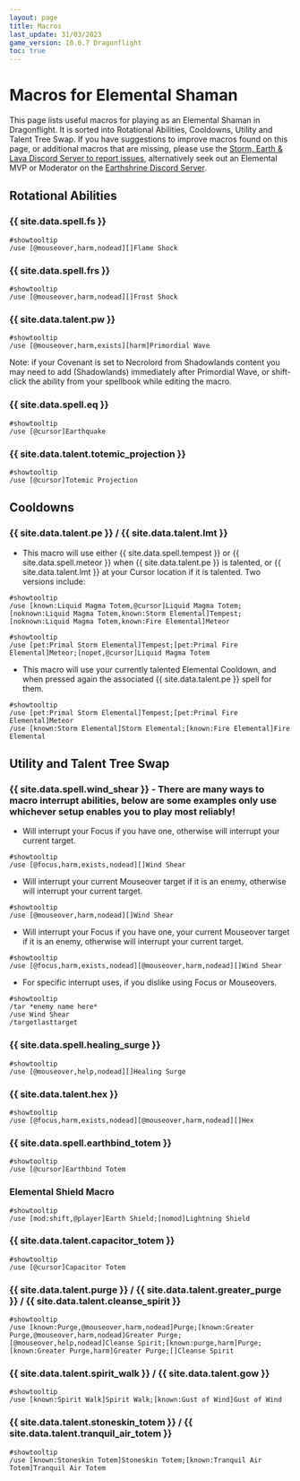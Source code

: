 ```yaml
---
layout: page
title: Macros
last_update: 31/03/2023 
game_version: 10.0.7 Dragonflight
toc: true
---
```


# Macros for Elemental Shaman

This page lists useful macros for playing as an Elemental Shaman in Dragonflight. It is sorted into Rotational Abilities, Cooldowns, Utility and Talent Tree Swap.
If you have suggestions to improve macros found on this page, or additional macros that are missing, please use the [Storm, Earth & Lava Discord Server to report issues](https://discord.gg/y5dUf3PWrU), alternatively seek out an Elemental MVP or Moderator on the [Earthshrine Discord Server](https://discord.gg/pGkPDzh7rP).

## Rotational Abilities

### {{ site.data.spell.fs }}
```
#showtooltip 
/use [@mouseover,harm,nodead][]Flame Shock
```

### {{ site.data.spell.frs }}
```
#showtooltip 
/use [@mouseover,harm,nodead][]Frost Shock
```

### {{ site.data.talent.pw }}
```
#showtooltip
/use [@mouseover,harm,exists][harm]Primordial Wave
```
Note: if your Covenant is set to Necrolord from Shadowlands content you may need to add (Shadowlands) immediately after Primordial Wave, or shift-click the ability from your spellbook while editing the macro.

### {{ site.data.spell.eq }}
```
#showtooltip
/use [@cursor]Earthquake
```

### {{ site.data.talent.totemic_projection }}
```
#showtooltip
/use [@cursor]Totemic Projection
```

## Cooldowns

### {{ site.data.talent.pe }} / {{ site.data.talent.lmt }}
- This macro will use either {{ site.data.spell.tempest }} or {{ site.data.spell.meteor }} when {{ site.data.talent.pe }} is talented, or {{ site.data.talent.lmt }} at your Cursor location if it is talented. Two versions include:
```
#showtooltip
/use [known:Liquid Magma Totem,@cursor]Liquid Magma Totem;[noknown:Liquid Magma Totem,known:Storm Elemental]Tempest;[noknown:Liquid Magma Totem,known:Fire Elemental]Meteor
```
```
#showtooltip
/use [pet:Primal Storm Elemental]Tempest;[pet:Primal Fire Elemental]Meteor;[nopet,@cursor]Liquid Magma Totem
```

- This macro will use your currently talented Elemental Cooldown, and when pressed again the associated {{ site.data.talent.pe }} spell for them.
```
#showtooltip
/use [pet:Primal Storm Elemental]Tempest;[pet:Primal Fire Elemental]Meteor
/use [known:Storm Elemental]Storm Elemental;[known:Fire Elemental]Fire Elemental
```

## Utility and Talent Tree Swap

### {{ site.data.spell.wind_shear }} - There are many ways to macro interrupt abilities, below are some examples only use whichever setup enables you to play most reliably!

- Will interrupt your Focus if you have one, otherwise will interrupt your current target. 
```
#showtooltip
/use [@focus,harm,exists,nodead][]Wind Shear
```
- Will interrupt your current Mouseover target if it is an enemy, otherwise will interrupt your current target. 
```
#showtooltip
/use [@mouseover,harm,nodead][]Wind Shear
```
- Will interrupt your Focus if you have one, your current Mouseover target if it is an enemy, otherwise will interrupt your current target. 
```
#showtooltip
/use [@focus,harm,exists,nodead][@mouseover,harm,nodead][]Wind Shear
```
- For specific interrupt uses, if you dislike using Focus or Mouseovers. 
```
#showtooltip
/tar *enemy name here*
/use Wind Shear
/targetlasttarget
```

### {{ site.data.spell.healing_surge }}
```
#showtooltip
/use [@mouseover,help,nodead][]Healing Surge
```

### {{ site.data.talent.hex }}
```
#showtooltip
/use [@focus,harm,exists,nodead][@mouseover,harm,nodead][]Hex
```

### {{ site.data.spell.earthbind_totem }}
```
#showtooltip
/use [@cursor]Earthbind Totem
```

### Elemental Shield Macro
```
#showtooltip
/use [mod:shift,@player]Earth Shield;[nomod]Lightning Shield
```

### {{ site.data.talent.capacitor_totem }}
```
#showtooltip
/use [@cursor]Capacitor Totem
```

### {{ site.data.talent.purge }} / {{ site.data.talent.greater_purge }} / {{ site.data.talent.cleanse_spirit }}
```
#showtooltip
/use [known:Purge,@mouseover,harm,nodead]Purge;[known:Greater Purge,@mouseover,harm,nodead]Greater Purge;[@mouseover,help,nodead]Cleanse Spirit;[known:purge,harm]Purge;[known:Greater Purge,harm]Greater Purge;[]Cleanse Spirit
```

### {{ site.data.talent.spirit_walk }} / {{ site.data.talent.gow }}
```
#showtooltip
/use [known:Spirit Walk]Spirit Walk;[known:Gust of Wind]Gust of Wind
```

### {{ site.data.talent.stoneskin_totem }} / {{ site.data.talent.tranquil_air_totem }}
```
#showtooltip
/use [known:Stoneskin Totem]Stoneskin Totem;[known:Tranquil Air Totem]Tranquil Air Totem
```

